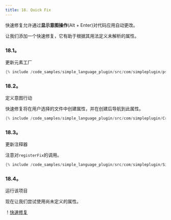 ```yaml
---
title: 18. Quick Fix
---
```


快速修复允许通过**显示意图操作**(Alt + Enter)对代码应用自动更改。


让我们添加一个快速修复，它有助于根据其用法定义未解析的属性。


### 18.1。
更新元素工厂


```java
{% include /code_samples/simple_language_plugin/src/com/simpleplugin/psi/SimpleElementFactory.java %}
```

### 18.2。
定义意图行动


快速修复将在用户选择的文件中创建属性，并在创建后导航到此属性。


```java
{% include /code_samples/simple_language_plugin/src/com/simpleplugin/CreatePropertyQuickFix.java %}
```

### 18.3。
更新注释器


注意对`registerFix`的调用。


```java
{% include /code_samples/simple_language_plugin/src/com/simpleplugin/SimpleAnnotator.java %}
```

### 18.4。
运行该项目


现在让我们尝试使用尚未定义的属性。


！[快速修复](img/quick_fix.png)


